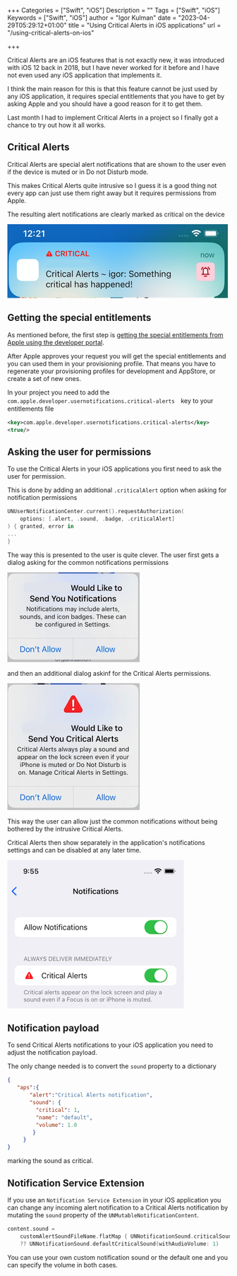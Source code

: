 +++
Categories = ["Swift", "iOS"]
Description = ""
Tags = ["Swift", "iOS"]
Keywords = ["Swift", "iOS"]
author = "Igor Kulman"
date = "2023-04-29T05:29:12+01:00"
title = "Using Critical Alerts in iOS applications"
url = "/using-critical-alerts-on-ios"

+++

Critical Alerts are an iOS features that is not exactly new, it was introduced with iOS 12 back in 2018, but I have never worked for it before and I have not even used any iOS application that implements it.

I think the main reason for this is that this feature cannot be just used by any iOS application, it requires special entitlements that you have to get by asking Apple and you should have a good reason for it to get them.

Last month I had to implement Critical Alerts in a project so I finally got a chance to try out how it all works.

## Critical Alerts

Critical Alerts are special alert notifications that are shown to the user even if the device is muted or in Do not Disturb mode. 

This makes Critical Alerts quite intrusive so I guess it is a good thing not every app can just use them right away but it requires permissions from Apple.

The resulting alert notifications are clearly marked as critical on the device

![Critical Alert received](alert.png)

## Getting the special entitlements

As mentioned before, the first step is [getting the special entitlements from Apple using the developer portal](https://developer.apple.com/contact/request/notifications-critical-alerts-entitlement/). 

After Apple approves your request you will get the special entitlements and you can used them in your provisioning profile. That means you have to regenerate your provisioning profiles for development and AppStore, or create a set of new ones.

In your project you need to add the `com.apple.developer.usernotifications.critical-alerts`　key to your entitlements file

```xml
<key>com.apple.developer.usernotifications.critical-alerts</key>
<true/>
```

## Asking the user for permissions

To use the Critical Alerts in your iOS applications you first need to ask the user for permission. 

This is done by adding an additional `.criticalAlert` option when asking for notification permissions

```swift
UNUserNotificationCenter.current().requestAuthorization(
    options: [.alert, .sound, .badge, .criticalAlert]
) { granted, error in
...
}
```

The way this is presented to the user is quite clever. The user first gets a dialog asking for the common notifications permissions

![Notifications permissions dialog](notifications.jpg)

and then an additional dialog askinf for the Critical Alerts permissions.

![Notifications permissions dialog for Critical Alerts](critical.jpg)

This way the user can allow just the common notifications without being bothered by the intrusive Critical Alerts.

Critical Alerts then show separately in the application's notifications settings and can be disabled at any later time.

![Critical Alerts in Notifications settings](settings.png)

## Notification payload

To send Critical Alerts notifications to your iOS application you need to adjust the notification payload. 

The only change needed is to convert the `sound` property to a dictionary

```json
{  
   "aps":{  
       "alert":"Critical Alerts notification",
       "sound": {  
         "critical": 1,
         "name": "default",
         "volume": 1.0
        }
     }
}
```

marking the sound as critical.

## Notification Service Extension

If you use an `Notification Service Extension` in your iOS application you can change any incoming alert notification to a Critical Alerts notification by mutating the `sound` property of the `UNMutableNotificationContent`.

```swift
content.sound = 
    customAlertSoundFileName.flatMap { UNNotificationSound.criticalSoundNamed(UNNotificationSoundName($0), withAudioVolume: 1) } 
    ?? UNNotificationSound.defaultCriticalSound(withAudioVolume: 1)
```

You can use your own custom notification sound or the default one and you can specify the volume in both cases.